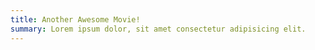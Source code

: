 ```yaml
---
title: Another Awesome Movie!
summary: Lorem ipsum dolor, sit amet consectetur adipisicing elit.
---
```

